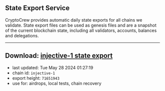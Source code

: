 ## State Export Service
CryptoCrew provides automatic daily state exports for all chains we validate. State export files can be used as genesis files and are a snapshot of the current blockchain state, including all validators, accounts, balances and delegations.

---
**Download: [injective-1 state export](https://dl-eu2.ccvalidators.com/SERVICE/injective/injective-1_export_71651943.json)**
---

- last updated: Tue May 28 2024 01:27:19
- chain id: `injective-1`
- export height: `71651943`
- use for: airdrops, local tests, chain recovery
